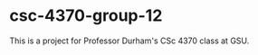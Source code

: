 csc-4370-group-12
=================

This is a project for Professor Durham's CSc 4370 class at GSU.
